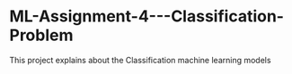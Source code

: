 # ML-Assignment-4---Classification-Problem
This project explains about the Classification machine learning models
